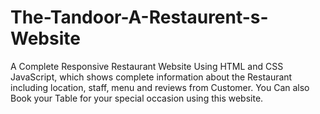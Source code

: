 # The-Tandoor-A-Restaurent-s-Website
A Complete Responsive Restaurant Website Using HTML and CSS JavaScript, which shows complete information about the Restaurant including location, staff, menu and reviews from Customer. You Can also Book your Table for your special occasion using this website. 
